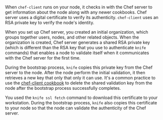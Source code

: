 When `chef-client` runs on your node, it checks in with the Chef server to get information about the node along with any newer cookbooks. Chef server uses a digital certificate to verify its authenticity. `chef-client` uses an RSA private key to verify the node's identity.

When you set up Chef server, you created an initial organization, which groups together users, nodes, and other related objects. When the organization is created, Chef server generates a shared RSA private key (which is different than the RSA key that you use to authenticate `knife` commands) that enables a node to validate itself when it communicates with the Chef server for the first time.

During the bootstrap process, `knife` copies this private key from the Chef server to the node. After the node perform the initial validation, it then retrieves a new key that only that only it can use. It's a common practice to use the [chef-client cookbook](https://supermarket.chef.io/cookbooks/chef-client) to delete the shared validation key from the node after the bootstrap process successfully completes.

You used the `knife ssl fetch` command to download this certificate to your workstation. During the bootstrap process, `knife` also copies this certificate to your node so that the node can validate the authenticity of the Chef server.
